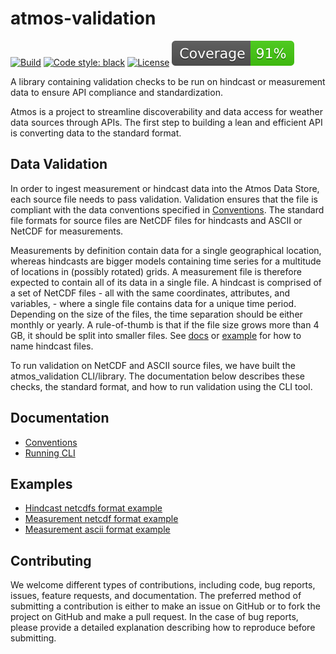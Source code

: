 # atmos-validation

[![Build](https://github.com/equinor/atmos-validation/actions/workflows/ci-check-pr.yml/badge.svg)](https://github.com/equinor/atmos-validation/actions/workflows/ci-check-pr.yml)
[![Code style: black](https://img.shields.io/badge/code%20style-black-000000.svg)](https://github.com/psf/black)
[![License](https://img.shields.io/badge/license-MIT-blue)](https://opensource.org/licenses/mit)
[![Coverage badge](https://github.com/equinor/atmos-validation/raw/python-coverage-comment-action-data/badge.svg)](https://github.com/equinor/atmos-validation/tree/python-coverage-comment-action-data)

A library containing validation checks to be run on hindcast or measurement data to ensure API compliance and standardization.

Atmos is a project to streamline discoverability and data access for weather data sources through APIs. The first step to building a lean and efficient API is converting data to the standard format.

## Data Validation

In order to ingest measurement or hindcast data into the Atmos Data Store, each source file needs to pass validation. Validation ensures that the file is compliant with the data conventions specified in [Conventions](https://github.com/equinor/atmos-validation/blob/main/docs/conventions.md). The standard file formats for source files are NetCDF files for hindcasts and ASCII or NetCDF for measurements.

Measurements by definition contain data for a single geographical location, whereas hindcasts are bigger models containing time series for a multitude of locations in (possibly rotated) grids. A measurement file is therefore expected to contain all of its data in a single file. A hindcast is comprised of a set of NetCDF files - all with the same coordinates, attributes, and variables, - where a single file contains data for a unique time period. Depending on the size of the files, the time separation should be either monthly or yearly. A rule-of-thumb is that if the file size grows more than 4 GB, it should be split into smaller files. See [docs](https://github.com/equinor/atmos-validation/blob/main/docs/conventions.md#11-time) or [example](https://github.com/equinor/atmos-validation/tree/main/examples/hindcast_example) for how to name hindcast files.

To run validation on NetCDF and ASCII source files, we have built the atmos_validation CLI/library. The documentation below describes these checks, the standard format, and how to run validation using the CLI tool.

## Documentation

- [Conventions](https://github.com/equinor/atmos-validation/blob/main/docs/conventions.md)
- [Running CLI](https://github.com/equinor/atmos-validation/blob/main/docs/run.md)

## Examples

- [Hindcast netcdfs format example](https://github.com/equinor/atmos-validation/tree/main/examples/hindcast_example)
- [Measurement netcdf format example](https://github.com/equinor/atmos-validation/blob/main/examples/example_netcdf_measurement.nc)
- [Measurement ascii format example](https://github.com/equinor/atmos-validation/blob/main/examples/example_ascii_measurement.dat)

## Contributing

We welcome different types of contributions, including code, bug reports, issues, feature requests, and documentation. The preferred method of submitting a contribution is either to make an issue on GitHub or to fork the project on GitHub and make a pull request. In the case of bug reports, please provide a detailed explanation describing how to reproduce before submitting.
